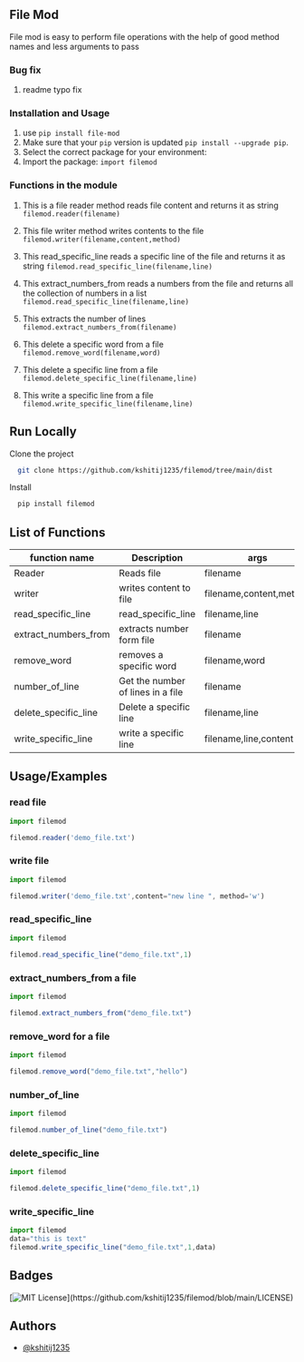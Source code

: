 ## File Mod

File mod is easy to perform file operations with the help of  good method names 
and less arguments to pass

### Bug fix 

1) readme typo fix


### Installation and Usage

1. use `pip install file-mod`
2. Make sure that your `pip` version is updated `pip install --upgrade pip`. 
3. Select the correct package for your environment:
4. Import the package: ``import filemod``

### Functions in the module 

1) This is a file reader method reads file content and returns it as string
`filemod.reader(filename)`

2) This file writer method writes contents to the file 
`filemod.writer(filename,content,method)`

3) This read_specific_line reads a specific line of the file and returns it as string 
`filemod.read_specific_line(filename,line)`

4) This extract_numbers_from reads a numbers from the file and returns all the collection of numbers in a list
`filemod.read_specific_line(filename,line)`

5) This extracts the number of lines `filemod.extract_numbers_from(filename)`

6) This delete a specific word from a file `filemod.remove_word(filename,word)`

7) This delete a specific line from a file `filemod.delete_specific_line(filename,line)`
8) This write a specific line from a file `filemod.write_specific_line(filename,line)`


## Run Locally

Clone the project

```bash
  git clone https://github.com/kshitij1235/filemod/tree/main/dist
```

Install

```bash
  pip install filemod
```
## List of Functions

| function name      | Description| args       |
| -------------------|------------|------------|
| Reader             |Reads file  | filename   |    
| writer             |writes content to file|filename,content,method|
| read_specific_line |read_specific_line |filename,line|
|extract_numbers_from|extracts number form file|filename|
|remove_word         |removes a specific word|filename,word|
|number_of_line      |Get the number of lines in a file |filename|
|delete_specific_line|Delete a specific line |filename,line|
|write_specific_line |write a specific line |filename,line,content|


## Usage/Examples

### read file

```javascript
import filemod

filemod.reader('demo_file.txt')
```

### write file

```javascript
import filemod

filemod.writer('demo_file.txt',content="new line ", method='w')
```


### read_specific_line

```javascript
import filemod

filemod.read_specific_line("demo_file.txt",1)
```

### extract_numbers_from a file 

```javascript
import filemod

filemod.extract_numbers_from("demo_file.txt")
```

### remove_word for a file 

```javascript
import filemod

filemod.remove_word("demo_file.txt","hello")
```

### number_of_line

```javascript
import filemod

filemod.number_of_line("demo_file.txt")
```

### delete_specific_line

```javascript
import filemod

filemod.delete_specific_line("demo_file.txt",1)
```

### write_specific_line

```javascript
import filemod
data="this is text"
filemod.write_specific_line("demo_file.txt",1,data)
```

  
## Badges


[![MIT License](https://img.shields.io/apm/l/atomic-design-ui.svg?)](https://github.com/kshitij1235/filemod/blob/main/LICENSE)

  
## Authors

- [@kshitij1235](https://github.com/kshitij1235)

  
